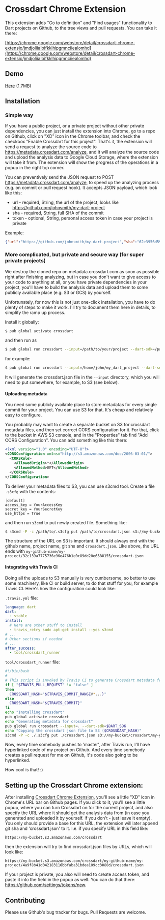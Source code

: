 # Crossdart Chrome Extension

This extension adds "Go to definition" and "Find usages" functionality to Dart projects on Github,
to the tree views and pull requests.
You can take it there:

[https://chrome.google.com/webstore/detail/crossdart-chrome-extensio/jmdjoliiaibifkklhipgmnciiealomhd](https://chrome.google.com/webstore/detail/crossdart-chrome-extensio/jmdjoliiaibifkklhipgmnciiealomhd)

## Demo

[Here](https://www.crossdart.info/demo.html) (1.7MB)

## Installation

### Simple way

If you have a public project, or a private project without other private dependencies, you can just install
the extension into Chrome, go to a repo on Github, click on "XD" icon in the Chrome toolbar, and check the checkbox
"Enable Crossdart for this project". That's it, the extension will send a request to analyze the source code
to https://metadata.crossdart.com/analyze, and it will analyze the source code and upload the analysis data to
Google Cloud Storage, where the extension will take it from. The extension will show the progress of the operations
in a popup in the right top corner.

You can preventively send the JSON request to POST https://metadata.crossdart.com/analyze, to speed up the analyzing process
(e.g. on commit or pull request hook). It accepts JSON payload, which look like this:

* url - required, String, the url of the project, looks like https://github.com/johnsmith/my-dart-project
* sha - required, String, full SHA of the commit
* token - optional, String, personal access token in case your project is private

Example:

```json
{"url":"https://github.com/johnsmith/my-dart-project","sha":"62e3956d59878f24dd0bdb042e2f3bc320bf159f"}
```

### More complicated, but private and secure way (for super private projects)

We destroy the cloned repo on metadata.crossdart.com as soon as possible right
after finishing analyzing, but in case you don't want to give access to your
code to anything at all, or you have private dependencies in your project,
you'll have to build the analysis data and upload them to some publicly
available place (e.g. S3 or GCS) by yourself.

Unfortunately, for now this is not just one-click installation, you have to do plenty of steps to make it work.
I'll try to document them here in details, to simplify the ramp up process.

Install it globally:

```bash
$ pub global activate crossdart
```

and then run as

```bash
$ pub global run crossdart --input=/path/to/your/project --dart-sdk=/path/to/dart-sdk
```

for example:

```bash
$ pub global run crossdart --input=/home/john/my_dart_project --dart-sdk=/usr/lib/dart
```

It will generate the crossdart.json file in the `--input` directory, which you will need to put somewhere, for example, to S3 (see below).

#### Uploading metadata

You need some publicly available place to store metadatas for every single commit for your project. You can use S3 for that. It's cheap and relatively easy to configure.

You probably may want to create a separate bucket on S3 for crossdart metadata files, and then set correct CORS configuration for it. For that, click to the bucket in AWS S3 console, and in the "Properties" tab find "Add CORS Configuration". You can add something like this there:

```xml
<?xml version="1.0" encoding="UTF-8"?>
<CORSConfiguration xmlns="http://s3.amazonaws.com/doc/2006-03-01/">
  <CORSRule>
    <AllowedOrigin>*</AllowedOrigin>
    <AllowedMethod>GET</AllowedMethod>
  </CORSRule>
</CORSConfiguration>
```

To deliver your metadata files to S3, you can use s3cmd tool. Create a file `.s3cfg` with the contents:

```
[default]
access_key = YourAccessKey
secret_key = YourSecretKey
use_https = True
```

and then run `s3cmd` to put newly created file. Something like:

```bash
$ s3cmd -P -c /path/to/.s3cfg put /path/to/crossdart.json s3://my-bucket/my-github-name/my-project/32c139a7775736e96e476b1e0c89dd20e6588155/crossdart.json
```

The structure of the URL on S3 is important. It should always end with the github name, project name, git sha and `crossdart.json`. Like above, the URL ends with `my-github-name/my-project/32c139a7775736e96e476b1e0c89dd20e6588155/crossdart.json`

#### Integrating with Travis CI

Doing all the uploads to S3 manually is very cumbersome, so better to use some machinery, like CI or build server, to do that stuff for you, for example Travis CI. Here's how the configuration could look like:

`.travis.yml` file:

```yaml
language: dart
dart:
  - stable
install:
  # Here are other stuff to install
  - travis_retry sudo apt-get install --yes s3cmd
# ...
# Other sections if needed
# ...
after_success:
  - tool/crossdart_runner
```

`tool/crossdart_runner` file:

```bash
#!/bin/bash
#
# This script is invoked by Travis CI to generate Crossdart metadata for the Crossdart Chrome extension
if [ "$TRAVIS_PULL_REQUEST" != "false" ]
then
  CROSSDART_HASH="${TRAVIS_COMMIT_RANGE#*...}"
else
  CROSSDART_HASH="${TRAVIS_COMMIT}"
fi
echo "Installing crossdart"
pub global activate crossdart
echo "Generating metadata for crossdart"
pub global run crossdart --input=. --dart-sdk=$DART_SDK
echo "Copying the crossdart json file to S3 ($CROSSDART_HASH)"
s3cmd -P -c ./.s3cfg put ./crossdart.json s3://my-bucket/crossdart/my-github-name/my-project/$CROSSDART_HASH/crossdart.json
```

Now, every time somebody pushes to 'master', after Travis run, I'll have hyperlinked code of my project on Github.
And every time somebody creates a pull request for me on Github, it's code also going to be hyperlinked.

How cool is that! :)

## Setting up the Crossdart Chrome extension:

After installing [Crossdart Chrome Extension](https://chrome.google.com/webstore/detail/crossdart-chrome-extensio/jmdjoliiaibifkklhipgmnciiealomhd), you'll see a little "XD" icon in Chrome's URL bar on Github pages.
If you click to it, you'll see a little popup, where you can turn Crossdart on for the current project, and also
specify the URL where it should get the analysis data from (in case you generated and uploaded it by yourself. If you don't - just leave it empty).
You only should provide a base for this URL, the extension will later append git sha and 'crossdart.json' to it. I.e. if you specify URL in this field like:

```
https://my-bucket.s3.amazonaws.com/crossdart
```

then the extension will try to find crossdart.json files by URLs, which will look like:

```
https://my-bucket.s3.amazonaws.com/crossdart/my-github-name/my-project/4a9f8b41d042183116bbfaba31bdea109cc3080d/crossdart.json
```

If your project is private, you also will need to create access token, and paste it into the field in the popup as well.
You can do that there: https://github.com/settings/tokens/new.

## Contributing

Please use Github's bug tracker for bugs. Pull Requests are welcome.
